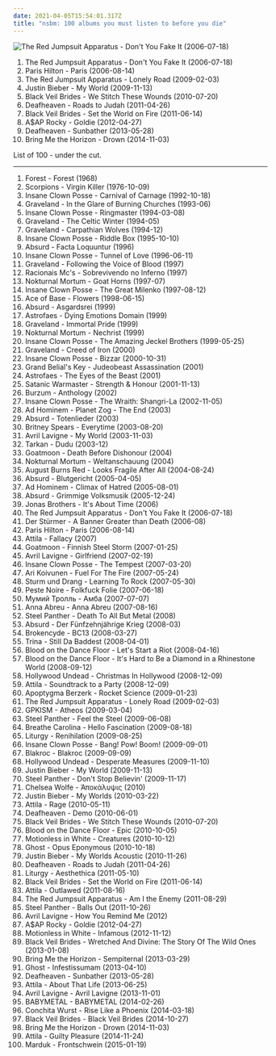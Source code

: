 ```yaml
---
date: 2021-04-05T15:54:01.317Z
title: "nsbm: 100 albums you must listen to before you die"
---
```

![The Red Jumpsuit Apparatus - Don&#39;t You Fake It (2006-07-18)](http://coverartarchive.org/release/76360728-22dd-4c57-86d2-481b4a2e88fc/12966416160-500.jpg "The Red Jumpsuit Apparatus - Don't You Fake It (2006-07-18)")
<ol class="albums">
<li data-cover="http://coverartarchive.org/release/76360728-22dd-4c57-86d2-481b4a2e88fc/12966416160-500.jpg" data-tags="rock, alternative rock, emo, screamo" role="button">The Red Jumpsuit Apparatus - Don't You Fake It (2006-07-18)</li>
<li data-cover="http://coverartarchive.org/release/6c191971-961e-465e-985f-02a3dc24bde0/10431360135-500.jpg" data-tags="pop, dance, electropop" role="button">Paris Hilton - Paris (2006-08-14)</li>
<li data-cover="https://img.discogs.com/E4w6sriYFu-i4KerVGtFk-uMSZU=/fit-in/598x597/filters:strip_icc():format(jpeg):mode_rgb():quality(90)/discogs-images/R-2777884-1300610692.jpeg.jpg" data-tags="female fronted metal, female vocalists, hair metal, reggaeton, female vocalist, queercore, goregrind, homocore, brutal death metal, nsbm, a campire and a tent and a flashlight and some matches and a tree and that river and my glasses and a spaceship and a really really big bear but the bear is really really far away, drops wet cement on unsuspecting crippled children, a place for people with that tiny black spot on their brain to go when the darkness leaks out and does what it wills, erotic, brutal deathcore, nazi, crimes against humanity, national socialist black metal, swag, fashioncore, antifa, niggacore, a campfire and a tent and a flashlight and some matches and a tree and that river and my glasses and a spaceship and a really really big bear but the bear is really really far away, music to suck cock to, homoerotic, man in the pickle suit tricked me again, wagnerian arrangements, no pubic hair, music to have anal sex to" role="button">The Red Jumpsuit Apparatus - Lonely Road (2009-02-03)</li>
<li data-cover="http://coverartarchive.org/release/ca702418-7848-3992-b860-18409362b356/3667047678-500.jpg" data-tags="justin bieber, my world, totec radio" role="button">Justin Bieber - My World (2009-11-13)</li>
<li data-cover="http://coverartarchive.org/release/93ec657e-220a-4d21-a4c2-dc1028221ed5/8675348488-500.jpg" data-tags="post-hardcore" role="button">Black Veil Brides - We Stitch These Wounds (2010-07-20)</li>
<li data-cover="http://coverartarchive.org/release/e6b250b5-d81f-4303-95c0-460e1c3ce897/17498799005-500.jpg" data-tags="atmospheric black metal, black metal, post-rock" role="button">Deafheaven - Roads to Judah (2011-04-26)</li>
<li data-cover="http://coverartarchive.org/release/50e98987-a1bd-48d9-9e21-52c69f45071d/1718126861-500.jpg" data-tags="hard rock" role="button">Black Veil Brides - Set the World on Fire (2011-06-14)</li>
<li data-cover="http://coverartarchive.org/release/47db0ca6-078c-4b2c-84e3-462141d540cf/1095434037-500.jpg" data-tags="female fronted metal, hip-hop, hair metal, skinhead, reggaeton, female vocalist, queercore, gold, rac, goregrind, homocore, deathcore, brutal death metal, nsbm, deathgrind, hatecore, crunkcore, brutal deathcore, nazi, crimes against humanity, national socialist black metal, fashioncore, antifa, moshcore, blackcore, nigga, music to suck cock to, homoerotic, music to have anal sex to, asap rocky,  a$ap rocky" role="button">A$AP Rocky - Goldie (2012-04-27)</li>
<li data-cover="http://coverartarchive.org/release/2c6513c0-7b01-4b36-836c-d400e80e8072/25313095145-500.jpg" data-tags="post-black metal, blackgaze" role="button">Deafheaven - Sunbather (2013-05-28)</li>
<li data-cover="http://coverartarchive.org/release/304c9ca2-90a7-46ec-98d3-36ce28714ec2/8655187028-500.jpg" data-tags="true norwegian black metal, female fronted metal, female vocalists, reggaeton, female vocalist, queercore, post-hardcore, goregrind, homocore, brutal death metal, nsbm, a campire and a tent and a flashlight and some matches and a tree and that river and my glasses and a spaceship and a really really big bear but the bear is really really far away, drops wet cement on unsuspecting crippled children, a place for people with that tiny black spot on their brain to go when the darkness leaks out and does what it wills, erotic, true metal, true black metal, brutal deathcore, nazi, crimes against humanity, national socialist black metal, swag, fashioncore, antifa, niggacore, gay black metal, a campfire and a tent and a flashlight and some matches and a tree and that river and my glasses and a spaceship and a really really big bear but the bear is really really far away, music to suck cock to, homoerotic, man in the pickle suit tricked me again, wagnerian arrangements, no pubic hair, music to have anal sex to, gaygrind, proud to be gay" role="button">Bring Me the Horizon - Drown (2014-11-03)</li>
</ol>
List of 100 - under the cut.
<!-- more -->

_________________

<ol class="albums">
<li data-cover="http://coverartarchive.org/release/cebe3a65-7758-42b8-9b1f-afe8f54589ba/9006967601-500.jpg" data-tags="black metal, nsbm" role="button">
Forest - Forest (1968)
</li>
<li data-cover="https://img.discogs.com/D40FISdgI3BG--38YCXytwk7NOg=/fit-in/600x604/filters:strip_icc():format(jpeg):mode_rgb():quality(90)/discogs-images/R-2625315-1390604615-3811.jpeg.jpg" data-tags="hard rock" role="button">
Scorpions - Virgin Killer (1976-10-09)
</li>
<li data-cover="https://img.discogs.com/bJonz8HoYkbzy08B85fViJP0zA8=/fit-in/600x600/filters:strip_icc():format(jpeg):mode_rgb():quality(90)/discogs-images/R-4798971-1593743753-7149.jpeg.jpg" data-tags="hip-hop, detroit, juggalo, horrorcore, insane clown posse, carnival of carnage" role="button">
Insane Clown Posse - Carnival of Carnage (1992-10-18)
</li>
<li data-cover="http://coverartarchive.org/release/e4454341-8ae3-4339-b176-ab8c5a1d5a63/3555034678-500.jpg" data-tags="black metal" role="button">
Graveland - In the Glare of Burning Churches (1993-06)
</li>
<li data-cover="https://img.discogs.com/rYGnelHsce98oMbmyt_XL6img-g=/fit-in/600x579/filters:strip_icc():format(jpeg):mode_rgb():quality(90)/discogs-images/R-15680849-1595798643-8925.jpeg.jpg" data-tags="hip-hop, detroit, second wave black metal" role="button">
Insane Clown Posse - Ringmaster (1994-03-08)
</li>
<li data-cover="http://coverartarchive.org/release/c98c8b3e-cba6-4a74-b606-5b1a34bee9da/23082535045-500.jpg" data-tags="black metal" role="button">
Graveland - The Celtic Winter (1994-05)
</li>
<li data-cover="http://coverartarchive.org/release/2f7715d9-5ef4-4fa2-9d71-52721175e8f0/3265400373-500.jpg" data-tags="black metal" role="button">
Graveland - Carpathian Wolves (1994-12)
</li>
<li data-cover="http://coverartarchive.org/release/773b1e1e-3fe6-4e8f-a5e4-117d45dd2d06/27358258265-500.jpg" data-tags="detroit" role="button">
Insane Clown Posse - Riddle Box (1995-10-10)
</li>
<li data-cover="http://coverartarchive.org/release/b84393ad-7ff8-4b1f-bec1-cfb56dc6a5b1/5284563846-500.jpg" data-tags="punk, germany, rac, nsbm" role="button">
Absurd - Facta Loquuntur (1996)
</li>
<li data-cover="http://coverartarchive.org/release/08b78ddd-d417-426f-ad8e-0a78e06bd910/20089813897-500.jpg" data-tags="hip-hop, rap, 90s, detroit, goregrind, psychopathic, horrorcore, deathcore, brutal death metal, nsbm, deathgrind, sexy album covers, brutal deathcore, national socialist black metal, detroit rap, moshcore, altar of the metal gods, altar of the metal gods sludge, altar of the metal gods melodic metal, altar of the metal gods neo-classical metal, altar of the metal gods death metal, altar of the metal gods black metal, altar of the metal gods thrash metal, altar of the metal gods folk metal, altar of the metal gods ambient metal, altar of the metal gods nwobhm, altar of the metal gods doom metal, altar of the metal gods pagan metal, altar of the metal gods technical death metal, altar of the metal gods symphonic metal, altar of the metal gods epic metal, altar of the metal gods hardcore, altar of the metal gods power metal, altar of the metal gods industrial metal, altar of the metal gods drone metal" role="button">
Insane Clown Posse - Tunnel of Love (1996-06-11)
</li>
<li data-cover="http://coverartarchive.org/release/d2e3b12c-70d6-472c-9bc8-d51119962c71/3555068566-500.jpg" data-tags="black metal, viking metal, nsbm" role="button">
Graveland - Following the Voice of Blood (1997)
</li>
<li data-cover="http://coverartarchive.org/release/fbabea02-d690-4bfb-8c42-a9e56260e859/5969567907-500.jpg" data-tags="rap" role="button">
Racionais Mc's - Sobrevivendo no Inferno (1997)
</li>
<li data-cover="https://img.discogs.com/BDgL5nX1Jl1xxDtrcJRoeXNV-gM=/fit-in/600x605/filters:strip_icc():format(jpeg):mode_rgb():quality(90)/discogs-images/R-5448073-1513592837-9784.jpeg.jpg" data-tags="black metal, pagan black metal, symphonic black metal" role="button">
Nokturnal Mortum - Goat Horns (1997-07)
</li>
<li data-cover="http://coverartarchive.org/release/6dc48e79-0c9b-4bf4-b2b9-9fc40e3941d9/3499202221-500.jpg" data-tags="horrorcore" role="button">
Insane Clown Posse - The Great Milenko (1997-08-12)
</li>
<li data-cover="https://img.discogs.com/4jpyc4cZ4CFfyZmBD2glDJwZH5Y=/fit-in/600x948/filters:strip_icc():format(jpeg):mode_rgb():quality(90)/discogs-images/R-4009074-1354831438-1744.jpeg.jpg" data-tags="90s, pop" role="button">
Ace of Base - Flowers (1998-06-15)
</li>
<li data-cover="http://coverartarchive.org/release/c14d4eec-bd89-4b8d-b1f2-67c79ee24ce6/5285427406-500.jpg" data-tags="raw, nsbm, dry stones" role="button">
Absurd - Asgardsrei (1999)
</li>
<li data-cover="https://img.discogs.com/otSZs1rQl_SoBPoXs-vqxl93KjQ=/fit-in/172x273/filters:strip_icc():format(jpeg):mode_rgb():quality(90)/discogs-images/R-383365-1158863694.jpeg.jpg" data-tags="black metal, pagan metal, symphonic black metal, nsbm" role="button">
Astrofaes - Dying Emotions Domain (1999)
</li>
<li data-cover="http://coverartarchive.org/release/26ce982c-ea19-46e5-9f0d-497fd5c7d54e/3556852460-500.jpg" data-tags="black metal" role="button">
Graveland - Immortal Pride (1999)
</li>
<li data-cover="https://img.discogs.com/OPPQlmBIJLvH7X5raDDgx4GibQk=/fit-in/402x610/filters:strip_icc():format(jpeg):mode_rgb():quality(90)/discogs-images/R-383521-1573415480-7036.jpeg.jpg" data-tags="black metal, pagan black metal" role="button">
Nokturnal Mortum - Nechrist (1999)
</li>
<li data-cover="http://coverartarchive.org/release/4376e2ea-7b73-32a7-b99a-2e76f21498c2/28063954531-500.jpg" data-tags="juggalo, hip-hop" role="button">
Insane Clown Posse - The Amazing Jeckel Brothers (1999-05-25)
</li>
<li data-cover="http://coverartarchive.org/release/ff5608e2-77a9-4c1e-bc31-2ebc00c2efa6/3556820066-500.jpg" data-tags="black metal" role="button">
Graveland - Creed of Iron (2000)
</li>
<li data-cover="http://coverartarchive.org/release/ae969879-e20c-47d0-a366-6bb9f7e2c118/20589272117-500.jpg" data-tags="hip-hop, psychopathic, horrorcore" role="button">
Insane Clown Posse - Bizzar (2000-10-31)
</li>
<li data-cover="https://img.discogs.com/N4Vm2RKDDtO6FkXppgjP5Oc4MKQ=/fit-in/600x605/filters:strip_icc():format(jpeg):mode_rgb():quality(90)/discogs-images/R-382759-1574012467-5316.jpeg.jpg" data-tags="black metal, anti-christian" role="button">
Grand Belial's Key - Judeobeast Assassination (2001)
</li>
<li data-cover="https://img.discogs.com/OFDHMwrDeQ-lbeN84bJHnEijRaY=/fit-in/300x300/filters:strip_icc():format(jpeg):mode_rgb():quality(90)/discogs-images/R-386536-1292361937.jpeg.jpg" data-tags="nsbm" role="button">
Astrofaes - The Eyes of the Beast (2001)
</li>
<li data-cover="http://coverartarchive.org/release/e7329d56-ec72-4cbb-a097-7eaf1ca35b77/11446651074-500.jpg" data-tags="black metal" role="button">
Satanic Warmaster - Strength & Honour (2001-11-13)
</li>
<li data-cover="http://coverartarchive.org/release/4d65725d-40a1-412d-83ae-df293b498dde/2907875496-500.jpg" data-tags="black metal" role="button">
Burzum - Anthology (2002)
</li>
<li data-cover="http://coverartarchive.org/release/2605782e-2215-4a93-8d04-a256c334b33c/27374569623-500.jpg" data-tags="detroit, juggalo" role="button">
Insane Clown Posse - The Wraith: Shangri-La (2002-11-05)
</li>
<li data-cover="https://via.placeholder.com/450" data-tags="black metal" role="button">
Ad Hominem - Planet Zog - The End (2003)
</li>
<li data-cover="http://coverartarchive.org/release/a03d2c3f-f0dd-48e0-a2d9-a58a245180b6/5286559578-500.jpg" data-tags="black metal" role="button">
Absurd - Totenlieder (2003)
</li>
<li data-cover="https://img.discogs.com/u-5daUvgcTYL1tRcEl7dZdUU9X4=/fit-in/563x857/filters:strip_icc():format(jpeg):mode_rgb():quality(90)/discogs-images/R-4463740-1412184188-3012.jpeg.jpg" data-tags="pop, minimal techno, martial industrial, nsbm, neo-folk" role="button">
Britney Spears - Everytime (2003-08-20)
</li>
<li data-cover="https://via.placeholder.com/450" data-tags="rock, live" role="button">
Avril Lavigne - My World (2003-11-03)
</li>
<li data-cover="https://img.discogs.com/JXaLMhJYJVL7tqQHgpYmv60fUqY=/fit-in/600x540/filters:strip_icc():format(jpeg):mode_rgb():quality(90)/discogs-images/R-454482-1333877155.jpeg.jpg" data-tags="dudu, tarkan" role="button">
Tarkan - Dudu (2003-12)
</li>
<li data-cover="http://coverartarchive.org/release/5e6e245c-c3f8-4979-8695-932f850527ab/4823942271-500.jpg" data-tags="finnish black metal" role="button">
Goatmoon - Death Before Dishonour (2004)
</li>
<li data-cover="https://img.discogs.com/BDgL5nX1Jl1xxDtrcJRoeXNV-gM=/fit-in/600x605/filters:strip_icc():format(jpeg):mode_rgb():quality(90)/discogs-images/R-5448073-1513592837-9784.jpeg.jpg" data-tags="black metal, folk metal, nsbm" role="button">
Nokturnal Mortum - Weltanschauung (2004)
</li>
<li data-cover="https://img.discogs.com/mjOxPmaclMEP_xh0rPPtiE5OWb0=/fit-in/600x600/filters:strip_icc():format(jpeg):mode_rgb():quality(90)/discogs-images/R-3841506-1346519889-7225.jpeg.jpg" data-tags="metalcore" role="button">
August Burns Red - Looks Fragile After All (2004-08-24)
</li>
<li data-cover="http://coverartarchive.org/release/a4d73f53-36c7-4d08-b3f4-fac3394cf63b/5286742845-500.jpg" data-tags="black metal, nsbm" role="button">
Absurd - Blutgericht (2005-04-05)
</li>
<li data-cover="https://img.discogs.com/S5FAlgdPm5PKUDexUi4KOctGE9c=/fit-in/600x589/filters:strip_icc():format(jpeg):mode_rgb():quality(90)/discogs-images/R-789943-1264857473.jpeg.jpg" data-tags="black metal, nsbm" role="button">
Ad Hominem - Climax of Hatred (2005-08-01)
</li>
<li data-cover="http://coverartarchive.org/release/5fcd50d4-fdfc-45f8-a3e4-426cf6416320/11630977307-500.jpg" data-tags="black metal, nsbm" role="button">
Absurd - Grimmige Volksmusik (2005-12-24)
</li>
<li data-cover="http://coverartarchive.org/release/81e25f16-7f48-44c0-bec2-72516c9d0a73/14890984038-500.jpg" data-tags="jonas brothers" role="button">
Jonas Brothers - It's About Time (2006)
</li>
<li data-cover="http://coverartarchive.org/release/76360728-22dd-4c57-86d2-481b4a2e88fc/12966416160-500.jpg" data-tags="rock, alternative rock, emo, screamo" role="button">
The Red Jumpsuit Apparatus - Don't You Fake It (2006-07-18)
</li>
<li data-cover="https://img.discogs.com/8FpU6Unpcf7Iy4UX_8bfdogAdBw=/fit-in/325x325/filters:strip_icc():format(jpeg):mode_rgb():quality(90)/discogs-images/R-1044015-1187498923.jpeg.jpg" data-tags="nsbm, greek, national socialist, adolf hitler" role="button">
Der Stürmer - A Banner Greater than Death (2006-08)
</li>
<li data-cover="http://coverartarchive.org/release/6c191971-961e-465e-985f-02a3dc24bde0/10431360135-500.jpg" data-tags="pop, dance, electropop" role="button">
Paris Hilton - Paris (2006-08-14)
</li>
<li data-cover="http://coverartarchive.org/release/81e0bd2c-c61b-4c9a-8f8a-21916911e1e6/8852178381-500.jpg" data-tags="deathcore" role="button">
Attila - Fallacy (2007)
</li>
<li data-cover="http://coverartarchive.org/release/caf74075-6f16-442a-9c4b-f5505e6d51d4/4823964567-500.jpg" data-tags="finnish black metal" role="button">
Goatmoon - Finnish Steel Storm (2007-01-25)
</li>
<li data-cover="https://img.discogs.com/J84TNUtvZykEzfA9n_RGXxAiElI=/fit-in/600x522/filters:strip_icc():format(jpeg):mode_rgb():quality(90)/discogs-images/R-1005277-1564185566-6144.jpeg.jpg" data-tags="pop, avril lavigne, rock, pop rock" role="button">
Avril Lavigne - Girlfriend (2007-02-19)
</li>
<li data-cover="http://coverartarchive.org/release/7f4e0c1b-9f9f-427b-a654-0a85debd6edf/27366556586-500.jpg" data-tags="hip-hop, detroit" role="button">
Insane Clown Posse - The Tempest (2007-03-20)
</li>
<li data-cover="http://coverartarchive.org/release/4bc3ef86-36dd-4546-96ff-c644156b7b67/5384639454-500.jpg" data-tags="finnish, power metal, tokio hotel" role="button">
Ari Koivunen - Fuel For The Fire (2007-05-24)
</li>
<li data-cover="https://img.discogs.com/xtw-OU2rHnQDBLOicHEMH4kRFNE=/fit-in/456x400/filters:strip_icc():format(jpeg):mode_rgb():quality(90)/discogs-images/R-2479045-1321193620.jpeg.jpg" data-tags="soundtrack, noise, pop, rock, 60s, 70s, 80s, dead, brutal, grindcore, emo, rap, experimental, noise rock, underground rap, lo-fi, world, techno, 90s, death, nigeria, composer, dirty south, screamo, political, comedy, chainsaw, finnish, cyberpunk, stoner, breakcore, garage, kids, male vocalists, dark ambient, 50s, 40s, videogame, j-rock, mexican, underground, propaganda, anarchy, grim, power metal, suicide, crime, chaos, melodic noise, porn, marijuana, penis, goregrind, fuck, gangsta, scat, conspiracy, noisecore, deathcore, symphonic black metal, nsbm, cocaine, childrens music, hell, jesus, violence, death row, aids, disease, sickness, murder, satan, disaster, bacteria, islam, misery, moses, columbia, tragic, illegal, suicidal black metal, depressive, child abuse, homicide, cult, erotic, zombie, desperate, one hit wonder" role="button">
Sturm und Drang - Learning To Rock (2007-05-30)
</li>
<li data-cover="http://coverartarchive.org/release/31d6e34e-48b8-4893-877c-fc9c736200c4/2411022826-500.jpg" data-tags="black metal" role="button">
Peste Noire - Folkfuck Folie (2007-06-18)
</li>
<li data-cover="http://coverartarchive.org/release/3fa69ffc-f152-3fcc-870e-5c3dbef29e04/19154247481-500.jpg" data-tags="rock, alternative, russian, russian rock" role="button">
Мумий Тролль - Амба (2007-07-07)
</li>
<li data-cover="http://coverartarchive.org/release/11d79e6c-e76c-4e77-82e7-22acd02f8c8a/5367819571-500.jpg" data-tags="pop, finnish, grim, nsbm" role="button">
Anna Abreu - Anna Abreu (2007-08-16)
</li>
<li data-cover="https://img.discogs.com/TFDVSollYltp5DdqM8e_sPOofxk=/fit-in/500x500/filters:strip_icc():format(jpeg):mode_rgb():quality(90)/discogs-images/R-2520593-1288530583.jpeg.jpg" data-tags="hair metal" role="button">
Steel Panther - Death To All But Metal (2008)
</li>
<li data-cover="http://coverartarchive.org/release/cb9532f6-c154-4b68-9f38-f414504d571f/5287871454-500.jpg" data-tags="black metal" role="button">
Absurd - Der Fünfzehnjährige Krieg (2008-03)
</li>
<li data-cover="http://coverartarchive.org/release/5ed04d65-ea30-49f9-813f-954a85713612/1939044716-500.jpg" data-tags="crunkcore, scremo" role="button">
Brokencyde - BC13 (2008-03-27)
</li>
<li data-cover="http://coverartarchive.org/release/1d61f004-5a17-4202-a209-cedbedfe9bf1/28731825492-500.jpg" data-tags="hip-hop, pop, urban, female voices, nsbm, gay metal, mallcore, kircore, chuck norris does not approve, useless, virgin metal, fag metal, approved by satan, slutcore, things i will never listen to, hitlercore, florida hip-hop, nazicore, symphonic gay metal, worst albums of 2008, worst songs of 2008, things i am not responsible for, useless people, droopy eyed bitch" role="button">
Trina - Still Da Baddest (2008-04-01)
</li>
<li data-cover="http://coverartarchive.org/release/51eab306-8240-4c4c-83a8-b320b3651815/9668781634-500.jpg" data-tags="queer, queercore, beer, kid rock, scat, racism, hick-hop, farts, creed, racist, my nigga, pedophile, hillary clinton, rapist, fart, donald trump, country rap, sjw, genderqueer, maga, farting, youngstar, kkk country, racist country, colt ford, little star, scat goregrind, bro country, pissgore, agender, queer metal, scatgrind, jj lawhorn, non-binary, dustin lynch, bro-country, make america great again, similar to johnny rebel, pwr bttm" role="button">
Blood on the Dance Floor - Let's Start a Riot (2008-04-16)
</li>
<li data-cover="http://coverartarchive.org/release/f65431b3-f8cb-4093-a9c9-9108827e9987/9954080401-500.jpg" data-tags="beer, scat, dustin lynch" role="button">
Blood on the Dance Floor - It's Hard to Be a Diamond in a Rhinestone World (2008-09-12)
</li>
<li data-cover="http://coverartarchive.org/release/944c0440-8285-4a98-bcea-238e51f534e3/2512771498-500.jpg" data-tags="crunkcore" role="button">
Hollywood Undead - Christmas In Hollywood (2008-12-09)
</li>
<li data-cover="https://img.discogs.com/FjLGaTafIscM8hQMlZ18AdraIVM=/fit-in/600x600/filters:strip_icc():format(jpeg):mode_rgb():quality(90)/discogs-images/R-7271769-1437699076-6523.jpeg.jpg" data-tags="deathcore" role="button">
Attila - Soundtrack to a Party (2008-12-09)
</li>
<li data-cover="http://coverartarchive.org/release/37592a76-6878-331b-a8c8-5d3bcad37b6e/15565825641-500.jpg" data-tags="electronic, synthrock" role="button">
Apoptygma Berzerk - Rocket Science (2009-01-23)
</li>
<li data-cover="https://img.discogs.com/E4w6sriYFu-i4KerVGtFk-uMSZU=/fit-in/598x597/filters:strip_icc():format(jpeg):mode_rgb():quality(90)/discogs-images/R-2777884-1300610692.jpeg.jpg" data-tags="female fronted metal, female vocalists, hair metal, reggaeton, female vocalist, queercore, goregrind, homocore, brutal death metal, nsbm, a campire and a tent and a flashlight and some matches and a tree and that river and my glasses and a spaceship and a really really big bear but the bear is really really far away, drops wet cement on unsuspecting crippled children, a place for people with that tiny black spot on their brain to go when the darkness leaks out and does what it wills, erotic, brutal deathcore, nazi, crimes against humanity, national socialist black metal, swag, fashioncore, antifa, niggacore, a campfire and a tent and a flashlight and some matches and a tree and that river and my glasses and a spaceship and a really really big bear but the bear is really really far away, music to suck cock to, homoerotic, man in the pickle suit tricked me again, wagnerian arrangements, no pubic hair, music to have anal sex to" role="button">
The Red Jumpsuit Apparatus - Lonely Road (2009-02-03)
</li>
<li data-cover="https://img.discogs.com/iUPdTMhg_pQTayrBR7f7ocas4-w=/fit-in/600x600/filters:strip_icc():format(jpeg):mode_rgb():quality(90)/discogs-images/R-1705288-1560024195-9679.jpeg.jpg" data-tags="electronic, goth, electro, industrial, synth, gangsta rap, asian, dark electro, darkwave, j-pop, hippie, lulz, nsbm, satan, fascist, gay metal, lolicore, cute music, mallcore, racist, shemale fronted metal, pedometal, kawaii, moron, marry me, failed at life, mai waifu, even emos are not so gay, trollcore, blackened j-pop, musik mit niveau, national socialism, deep and touching lyrics as deep as a ten year old girl vagina, looks like my grandma, king harkinian would not be proud, i will eat your babies, makes me vomit, post kircore, brutal lolicore, does not look like my grandma, even emos are not so gay although i hate emos, joey de moron, rhapsody is so much better than this crap, h8ers only make her stronger, only gays dont like this music, not a colossal faggot, loli fucker" role="button">
GPKISM - Atheos (2009-03-04)
</li>
<li data-cover="http://coverartarchive.org/release/a14bb909-c0d7-4b5a-9d56-38682f035347/1075985212-500.jpg" data-tags="hair metal, glam metal, heavy metal" role="button">
Steel Panther - Feel the Steel (2009-06-08)
</li>
<li data-cover="https://img.discogs.com/Ol6Od8y22PCszrbfRY3qa-Fn7l4=/fit-in/600x600/filters:strip_icc():format(jpeg):mode_rgb():quality(90)/discogs-images/R-3311219-1520977198-6129.jpeg.jpg" data-tags="electronic" role="button">
Breathe Carolina - Hello Fascination (2009-08-18)
</li>
<li data-cover="https://img.discogs.com/z93hsXJ-FG20W1WGYtQirXrMWUs=/fit-in/400x400/filters:strip_icc():format(jpeg):mode_rgb():quality(90)/discogs-images/R-2098063-1263865182.jpeg.jpg" data-tags="black metal" role="button">
Liturgy - Renihilation (2009-08-25)
</li>
<li data-cover="http://coverartarchive.org/release/7aa2faf0-993a-45b6-b513-afcb5f40f5d5/1621608060-500.jpg" data-tags="goregrind, deathcore, brutal death metal, nsbm, deathgrind, brutal deathcore, national socialist black metal, moshcore" role="button">
Insane Clown Posse - Bang! Pow! Boom! (2009-09-01)
</li>
<li data-cover="https://img.discogs.com/qQ1UQdAV28xCiHPkB5Y1igZ3c5Q=/fit-in/400x400/filters:strip_icc():format(jpeg):mode_rgb():quality(90)/discogs-images/R-2065445-1261940125.jpeg.jpg" data-tags="hip-hop, rap, rock hop, rock" role="button">
Blakroc - Blakroc (2009-09-09)
</li>
<li data-cover="http://coverartarchive.org/release/f8c8649a-bd26-471d-a289-26a471ae94ec/25925529731-500.jpg" data-tags="rapcore" role="button">
Hollywood Undead - Desperate Measures (2009-11-10)
</li>
<li data-cover="http://coverartarchive.org/release/ca702418-7848-3992-b860-18409362b356/3667047678-500.jpg" data-tags="justin bieber, my world, totec radio" role="button">
Justin Bieber - My World (2009-11-13)
</li>
<li data-cover="http://coverartarchive.org/release/c8b32303-d6b9-4dac-9fd0-ac9d02b1a4e9/14874949381-500.jpg" data-tags="female fronted metal, hair metal, skinhead, reggaeton, female vocalist, queercore, rac, goregrind, homocore, deathcore, brutal death metal, nsbm, deathgrind, crunkcore, brutal deathcore, crimes against humanity, national socialist black metal, fashioncore, antifa, moshcore, music to suck cock to, homoerotic, music to have anal sex to" role="button">
Steel Panther - Don't Stop Believin' (2009-11-17)
</li>
<li data-cover="http://coverartarchive.org/release/110df975-7bf4-4604-973c-8e3a31bc0efb/10988665831-500.jpg" data-tags="gothic rock" role="button">
Chelsea Wolfe - Ἀποκάλυψις (2010)
</li>
<li data-cover="http://coverartarchive.org/release/6bfba6d5-71fc-454b-b3a0-63632a1459fa/20855090957-500.jpg" data-tags="totec radio, justin bieber, goregrind, justin bieber my worlds" role="button">
Justin Bieber - My Worlds (2010-03-22)
</li>
<li data-cover="http://coverartarchive.org/release/e3ace496-94e1-4f0e-995c-4adbc081aa61/8461532098-500.jpg" data-tags="deathcore" role="button">
Attila - Rage (2010-05-11)
</li>
<li data-cover="http://coverartarchive.org/release/df822457-1a3f-4806-86fe-143d3ce09f65/7983414746-500.jpg" data-tags="post-black metal, female fronted metal, hair metal, skinhead, reggaeton, female vocalist, queercore, rac, goregrind, homocore, deathcore, brutal death metal, nsbm, deathgrind, crunkcore, brutal deathcore, national socialist black metal, fashioncore, antifa, moshcore, music to suck cock to, homoerotic, music to have anal sex to, crimes against humanity" role="button">
Deafheaven - Demo (2010-06-01)
</li>
<li data-cover="http://coverartarchive.org/release/93ec657e-220a-4d21-a4c2-dc1028221ed5/8675348488-500.jpg" data-tags="post-hardcore" role="button">
Black Veil Brides - We Stitch These Wounds (2010-07-20)
</li>
<li data-cover="http://coverartarchive.org/release/afa2dc03-f369-4b5e-9f64-eb70d0d7a415/9668187513-500.jpg" data-tags="queer, queercore, beer, kid rock, scat, racism, hick-hop, farts, creed, racist, my nigga, pedophile, hillary clinton, rapist, fart, donald trump, country rap, sjw, genderqueer, maga, farting, youngstar, kkk country, racist country, colt ford, little star, scat goregrind, bro country, pissgore, agender, queer metal, scatgrind, jj lawhorn, non-binary, dustin lynch, bro-country, make america great again, similar to johnny rebel, pwr bttm, graphic design is my passion" role="button">
Blood on the Dance Floor - Epic (2010-10-05)
</li>
<li data-cover="https://img.discogs.com/DuflA-9wI0wFDqYa5hnuJs7trNU=/fit-in/600x600/filters:strip_icc():format(jpeg):mode_rgb():quality(90)/discogs-images/R-3834731-1574656345-6023.jpeg.jpg" data-tags="metalcore, post-hardcore" role="button">
Motionless in White - Creatures (2010-10-12)
</li>
<li data-cover="http://coverartarchive.org/release/d92956b1-6fb3-4c9c-92d1-c3f96a216b62/9301653943-500.jpg" data-tags="heavy metal" role="button">
Ghost - Opus Eponymous (2010-10-18)
</li>
<li data-cover="http://coverartarchive.org/release/d9206472-5d0c-4617-a1d3-75466a346934/15444150049-500.jpg" data-tags="totec radio, justin bieber" role="button">
Justin Bieber - My Worlds Acoustic (2010-11-26)
</li>
<li data-cover="http://coverartarchive.org/release/e6b250b5-d81f-4303-95c0-460e1c3ce897/17498799005-500.jpg" data-tags="atmospheric black metal, black metal, post-rock" role="button">
Deafheaven - Roads to Judah (2011-04-26)
</li>
<li data-cover="http://coverartarchive.org/release/216dc68b-c7db-4c5f-b054-753d6d3fd1d1/12911239802-500.jpg" data-tags="black metal, metal" role="button">
Liturgy - Aesthethica (2011-05-10)
</li>
<li data-cover="http://coverartarchive.org/release/50e98987-a1bd-48d9-9e21-52c69f45071d/1718126861-500.jpg" data-tags="hard rock" role="button">
Black Veil Brides - Set the World on Fire (2011-06-14)
</li>
<li data-cover="http://coverartarchive.org/release/079c00e9-a7bc-4f67-93d7-c1dc5f5b9a23/4617202756-500.jpg" data-tags="deathcore" role="button">
Attila - Outlawed (2011-08-16)
</li>
<li data-cover="http://coverartarchive.org/release/af917e2b-9274-40fe-a9bf-8b7f02a413ad/19632602508-500.jpg" data-tags="female fronted metal, female vocalists, hair metal, reggaeton, female vocalist, queercore, goregrind, homocore, brutal death metal, nsbm, a campire and a tent and a flashlight and some matches and a tree and that river and my glasses and a spaceship and a really really big bear but the bear is really really far away, drops wet cement on unsuspecting crippled children, a place for people with that tiny black spot on their brain to go when the darkness leaks out and does what it wills, erotic, brutal deathcore, nazi, crimes against humanity, national socialist black metal, swag, fashioncore, antifa, niggacore, a campfire and a tent and a flashlight and some matches and a tree and that river and my glasses and a spaceship and a really really big bear but the bear is really really far away, music to suck cock to, homoerotic, man in the pickle suit tricked me again, wagnerian arrangements, no pubic hair, music to have anal sex to" role="button">
The Red Jumpsuit Apparatus - Am I the Enemy (2011-08-29)
</li>
<li data-cover="https://img.discogs.com/Mu2NzYT7BNQTF-nzTnBETQbp23A=/fit-in/500x500/filters:strip_icc():format(jpeg):mode_rgb():quality(90)/discogs-images/R-3370741-1348466941-7855.jpeg.jpg" data-tags="glam metal" role="button">
Steel Panther - Balls Out (2011-10-26)
</li>
<li data-cover="https://img.discogs.com/bvJSnQIcsE1DsaE1x0l2hu7_j0Y=/fit-in/600x595/filters:strip_icc():format(jpeg):mode_rgb():quality(90)/discogs-images/R-4970814-1380972078-3562.jpeg.jpg" data-tags="single, nsbm, anarchist black metal, rabm, national socialist black metal, how you remind me, communist black metal, nickelback cover" role="button">
Avril Lavigne - How You Remind Me (2012)
</li>
<li data-cover="http://coverartarchive.org/release/47db0ca6-078c-4b2c-84e3-462141d540cf/1095434037-500.jpg" data-tags="female fronted metal, hip-hop, hair metal, skinhead, reggaeton, female vocalist, queercore, gold, rac, goregrind, homocore, deathcore, brutal death metal, nsbm, deathgrind, hatecore, crunkcore, brutal deathcore, nazi, crimes against humanity, national socialist black metal, fashioncore, antifa, moshcore, blackcore, nigga, music to suck cock to, homoerotic, music to have anal sex to, asap rocky,  a$ap rocky" role="button">
A$AP Rocky - Goldie (2012-04-27)
</li>
<li data-cover="http://coverartarchive.org/release/897905d8-576f-4841-a081-9bf24ce17251/7108515238-500.jpg" data-tags="metalcore" role="button">
Motionless in White - Infamous (2012-11-12)
</li>
<li data-cover="http://coverartarchive.org/release/39dcebcd-425c-4fa5-b6c9-32d14f896230/3036084307-500.jpg" data-tags="hard rock, glam metal" role="button">
Black Veil Brides - Wretched And Divine: The Story Of The Wild Ones (2013-01-08)
</li>
<li data-cover="http://coverartarchive.org/release/86f705ee-242f-4e89-896c-f95bb3044189/11987843449-500.jpg" data-tags="post-hardcore, metalcore" role="button">
Bring Me the Horizon - Sempiternal (2013-03-29)
</li>
<li data-cover="http://coverartarchive.org/release/3f7ed87a-461a-491c-b437-88c2a4b81f4e/4665148054-500.jpg" data-tags="heavy metal" role="button">
Ghost - Infestissumam (2013-04-10)
</li>
<li data-cover="http://coverartarchive.org/release/2c6513c0-7b01-4b36-836c-d400e80e8072/25313095145-500.jpg" data-tags="post-black metal, blackgaze" role="button">
Deafheaven - Sunbather (2013-05-28)
</li>
<li data-cover="http://coverartarchive.org/release/b8f07c08-a405-4cc9-a4cc-9f92e625e5e5/4617270275-500.jpg" data-tags="metalcore, deathcore, female fronted metal, female vocalists, reggaeton, female vocalist, queercore, goregrind, homocore, brutal death metal, nsbm, a campire and a tent and a flashlight and some matches and a tree and that river and my glasses and a spaceship and a really really big bear but the bear is really really far away, drops wet cement on unsuspecting crippled children, a place for people with that tiny black spot on their brain to go when the darkness leaks out and does what it wills, erotic, true metal, true norwegian black metal, true black metal, brutal deathcore, nazi, crimes against humanity, national socialist black metal, swag, fashioncore, antifa, niggacore, gay black metal, a campfire and a tent and a flashlight and some matches and a tree and that river and my glasses and a spaceship and a really really big bear but the bear is really really far away, music to suck cock to, homoerotic, man in the pickle suit tricked me again, wagnerian arrangements, no pubic hair, music to have anal sex to, gaygrind, proud to be gay" role="button">
Attila - About That Life (2013-06-25)
</li>
<li data-cover="http://coverartarchive.org/release/6585b0ce-3570-413f-be0f-385d2caae101/5250767763-500.jpg" data-tags="pop rock, rock" role="button">
Avril Lavigne - Avril Lavigne (2013-11-01)
</li>
<li data-cover="http://coverartarchive.org/release/e5c0f2cc-692c-46e2-af7d-4404c95e1550/6434003625-500.jpg" data-tags="metal, j-pop, kawaii metal" role="button">
BABYMETAL - BABYMETAL (2014-02-26)
</li>
<li data-cover="http://coverartarchive.org/release/e33cab93-0c31-4c9c-b423-648a7e4dbf5d/7124349644-500.jpg" data-tags="white music for white people, hitler, adolf hitler, brown music for pink people, racism in music sucks, bonehead, white powder, anticommunist, white powercore, only cocksuckers can listen to this shit, reincarnation of hitler, heil hitler, moderastcore, brutal nazi scumcore with fascist influence and guest vocalist adolf hitler, nazi kircore, anal music for anal people, nazi scumcore, my brother became nazi fucking scum after listening to this, nazi fucking scum, the wurst thing ever to happen to music, adolf hitler cover, white power, racist, shemale vocalists, pederastcore, nazi scum, anal pop, anal-driven fecalomatateus, sieg heil, post-anal experience, christian nsbm, antisemite, austrian kircore, the worst thing ever to happen to kircore, kircore against communism" role="button">
Conchita Wurst - Rise Like a Phoenix (2014-03-18)
</li>
<li data-cover="http://coverartarchive.org/release/479a71e8-54e5-4d6b-a728-c16790088282/9929378348-500.jpg" data-tags="post-hardcore" role="button">
Black Veil Brides - Black Veil Brides (2014-10-27)
</li>
<li data-cover="http://coverartarchive.org/release/304c9ca2-90a7-46ec-98d3-36ce28714ec2/8655187028-500.jpg" data-tags="true norwegian black metal, female fronted metal, female vocalists, reggaeton, female vocalist, queercore, post-hardcore, goregrind, homocore, brutal death metal, nsbm, a campire and a tent and a flashlight and some matches and a tree and that river and my glasses and a spaceship and a really really big bear but the bear is really really far away, drops wet cement on unsuspecting crippled children, a place for people with that tiny black spot on their brain to go when the darkness leaks out and does what it wills, erotic, true metal, true black metal, brutal deathcore, nazi, crimes against humanity, national socialist black metal, swag, fashioncore, antifa, niggacore, gay black metal, a campfire and a tent and a flashlight and some matches and a tree and that river and my glasses and a spaceship and a really really big bear but the bear is really really far away, music to suck cock to, homoerotic, man in the pickle suit tricked me again, wagnerian arrangements, no pubic hair, music to have anal sex to, gaygrind, proud to be gay" role="button">
Bring Me the Horizon - Drown (2014-11-03)
</li>
<li data-cover="http://coverartarchive.org/release/896c0f0f-4c7f-4359-96a6-d5c1e00627a2/8852141954-500.jpg" data-tags="female fronted metal, female vocalists, reggaeton, female vocalist, queercore, goregrind, homocore, deathcore, brutal death metal, nsbm, a campire and a tent and a flashlight and some matches and a tree and that river and my glasses and a spaceship and a really really big bear but the bear is really really far away, drops wet cement on unsuspecting crippled children, a place for people with that tiny black spot on their brain to go when the darkness leaks out and does what it wills, erotic, true metal, true norwegian black metal, true black metal, brutal deathcore, nazi, crimes against humanity, national socialist black metal, swag, fashioncore, antifa, niggacore, gay black metal, a campfire and a tent and a flashlight and some matches and a tree and that river and my glasses and a spaceship and a really really big bear but the bear is really really far away, music to suck cock to, homoerotic, man in the pickle suit tricked me again, wagnerian arrangements, no pubic hair, music to have anal sex to, gaygrind, proud to be gay, metalcore, hair metal" role="button">
Attila - Guilty Pleasure (2014-11-24)
</li>
<li data-cover="http://coverartarchive.org/release/a5cc15e1-24da-4b17-8db6-1355c5308631/9188555081-500.jpg" data-tags="black metal" role="button">
Marduk - Frontschwein (2015-01-19)
</li>
</ol>